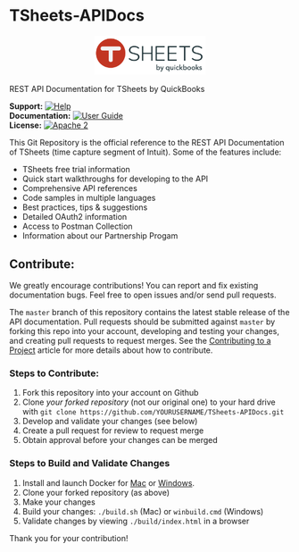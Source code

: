 TSheets-APIDocs
=============
<p align="center">
    <img src="./source/images/tsheetsbyqb37.svg" width="200" alt="Logo"/>
</p>
REST API Documentation for TSheets by QuickBooks

**Support:** [![Help](https://img.shields.io/badge/Support-TSheets%20Developer-blue.svg)](mailto:help@tsheets.com?cc=SBSEGTimeTrackingSegment-Partnerships@intuit.com)<br/>
**Documentation:** [![User Guide](https://img.shields.io/badge/User%20Guide-SDK%20Docs-blue.svg)](https://developers.tsheets.com/docs/api/)<br/>
**License:** [![Apache 2](http://img.shields.io/badge/license-Apache%202-brightgreen.svg)](http://www.apache.org/licenses/LICENSE-2.0) <br/>

This Git Repository is the official reference to the REST API Documentation of TSheets (time capture segment of Intuit).
Some of the features include:

* TSheets free trial information
* Quick start walkthroughs for developing to the API
* Comprehensive API references
* Code samples in multiple languages
* Best practices, tips & suggestions
* Detailed OAuth2 information
* Access to Postman Collection
* Information about our Partnership Progam

## Contribute:
We greatly encourage contributions! You can report and fix existing documentation bugs. Feel free to open issues and/or send pull requests.

The `master` branch of this repository contains the latest stable release of the API documentation.  Pull requests should be submitted against `master` by forking this repo into your account, developing and testing your changes, and creating pull requests to request merges. See the [Contributing to a Project](https://guides.github.com/activities/contributing-to-open-source/)
article for more details about how to contribute.

### Steps to Contribute:

1. Fork this repository into your account on Github
2. Clone *your forked repository* (not our original one) to your hard drive with `git clone https://github.com/YOURUSERNAME/TSheets-APIDocs.git`
3. Develop and validate your changes (see below)
5. Create a pull request for review to request merge
6. Obtain approval before your changes can be merged

### Steps to Build and Validate Changes
1. Install and launch Docker for [Mac](https://hub.docker.com/editions/community/docker-ce-desktop-mac) or [Windows](https://hub.docker.com/editions/community/docker-ce-desktop-windows).
2. Clone your forked repository (as above)
3. Make your changes
4. Build your changes: `./build.sh` (Mac) or `winbuild.cmd` (Windows)
5. Validate changes by viewing `./build/index.html` in a browser

Thank you for your contribution!

